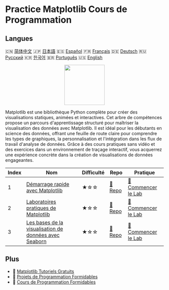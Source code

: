 # Practice Matplotlib Cours de Programmation

## Langues

🇨🇳 [简体中文](README_zh.md) 🇯🇵 [日本語](README_ja.md) 🇪🇸 [Español](README_es.md) 🇫🇷 [Français](README_fr.md) 🇩🇪 [Deutsch](README_de.md) 🇷🇺 [Русский](README_ru.md) 🇰🇷 [한국어](README_ko.md) 🇧🇷 [Português](README_pt.md) 🇺🇸 [English](README.md) 

<div align="center">
<img width="128px" src="https://file.labex.io/path/6PDQ0G40CdCX.png">
</div>

Matplotlib est une bibliothèque Python complète pour créer des visualisations statiques, animées et interactives. Cet arbre de compétences propose un parcours d'apprentissage structuré pour maîtriser la visualisation des données avec Matplotlib. Il est idéal pour les débutants en science des données, offrant une feuille de route claire pour comprendre les types de graphiques, la personnalisation et l'intégration dans les flux de travail d'analyse de données. Grâce à des cours pratiques sans vidéo et des exercices dans un environnement de traçage interactif, vous acquerrez une expérience concrète dans la création de visualisations de données engageantes.

|   Index | Nom                                                                                                                    | Difficulté   | Repo                                                                       | Pratique                                                                             |
|---------|------------------------------------------------------------------------------------------------------------------------|--------------|----------------------------------------------------------------------------|--------------------------------------------------------------------------------------|
|       1 | [Démarrage rapide avec Matplotlib](https://labex.io/fr/courses/quick-start-with-matplotlib)                            | ★☆☆          | [🔗 Repo](https://github.com/labex-labs/quick-start-with-matplotlib)       | [🚀 Commencer le Lab](https://labex.io/fr/courses/quick-start-with-matplotlib)       |
|       2 | [Laboratoires pratiques de Matplotlib](https://labex.io/fr/courses/matplotlib-practice-labs)                           | ★☆☆          | [🔗 Repo](https://github.com/labex-labs/matplotlib-practice-labs)          | [🚀 Commencer le Lab](https://labex.io/fr/courses/matplotlib-practice-labs)          |
|       3 | [Les bases de la visualisation de données avec Seaborn](https://labex.io/fr/courses/seaborn-data-visualization-basics) | ★☆☆          | [🔗 Repo](https://github.com/labex-labs/seaborn-data-visualization-basics) | [🚀 Commencer le Lab](https://labex.io/fr/courses/seaborn-data-visualization-basics) |

## Plus

- 🔗 [Matplotlib Tutoriels Gratuits](https://github.com/labex-labs/matplotlib-free-tutorials)
- 🔗 [Projets de Programmation Formidables](https://github.com/labex-labs/awesome-programming-projects)
- 🔗 [Cours de Programmation Formidables](https://github.com/labex-labs/awesome-programming-courses)

